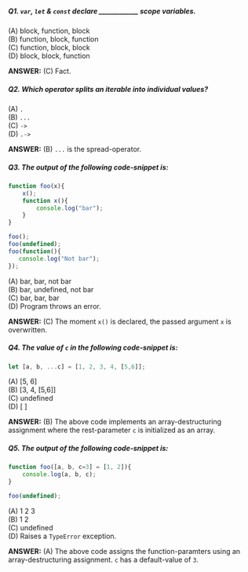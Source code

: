 ##### Q1. `var`, `let` & `const` declare ____________ scope variables.

  (A) block, function, block \
  (B) function, block, function \
  (C) function, block, block \
  (D) block, block, function

__ANSWER:__ (C) Fact.


##### Q2. Which operator splits an iterable into individual values?

  (A) `.` \
  (B) `...` \
  (C) `->` \
  (D) `.->`

__ANSWER:__ (B) `...` is the spread-operator.


##### Q3. The output of the following code-snippet is:
``` js
function foo(x){
    x();
    function x(){
        console.log("bar");
    }
}

foo();
foo(undefined);
foo(function(){
   console.log("Not bar");
});
```

  (A) bar, bar, not bar \
  (B) bar, undefined, not bar \
  (C) bar, bar, bar \
  (D) Program throws an error.

__ANSWER:__ (C) The moment `x()` is declared, the passed argument `x` is overwritten.


##### Q4. The value of `c` in the following code-snippet is:
``` js
let [a, b, ...c] = [1, 2, 3, 4, [5,6]];
```

  (A) [5, 6] \
  (B) [3, 4, [5,6]] \
  (C) undefined \
  (D) [ ]

__ANSWER:__ (B) The above code implements an array-destructuring assignment where the rest-parameter `c` is initialized as an array.


##### Q5. The output of the following code-snippet is:
``` js
function foo([a, b, c=3] = [1, 2]){
    console.log(a, b, c);
}

foo(undefined);
```

  (A) 1 2 3 \
  (B) 1 2 \
  (C) undefined \
  (D) Raises a `TypeError` exception.

__ANSWER:__ (A) The above code assigns the function-paramters using an array-destructuring assignment. `c` has a default-value of `3`.